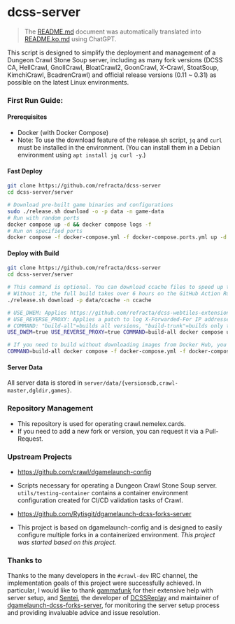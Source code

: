 # dcss-server

> The [README.md](README.md) document was automatically translated into [README.ko.md](README.ko.md) using ChatGPT.

This script is designed to simplify the deployment and management of a Dungeon Crawl Stone Soup server, including as many fork versions (DCSS CA, HellCrawl, GnollCrawl, BloatCrawl2, GoonCrawl, X-Crawl, StoatSoup, KimchiCrawl, BcadrenCrawl) and official release versions (0.11 ~ 0.31) as possible on the latest Linux environments.

### First Run Guide:

#### Prerequisites
* Docker (with Docker Compose)
* Note: To use the download feature of the release.sh script, `jq` and `curl` must be installed in the environment. (You can install them in a Debian environment using `apt install jq curl -y`.)

#### Fast Deploy
```bash
git clone https://github.com/refracta/dcss-server
cd dcss-server/server

# Download pre-built game binaries and configurations
sudo ./release.sh download -o -p data -n game-data
# Run with random ports
docker compose up -d && docker compose logs -f
# Run on specified ports
docker compose -f docker-compose.yml -f docker-compose.ports.yml up -d && docker compose logs -f
```

#### Deploy with Build
```bash
git clone https://github.com/refracta/dcss-server
cd dcss-server/server

# This command is optional. You can download ccache files to speed up the compilation process.
# Without it, the full build takes over 6 hours on the GitHub Action Runner's ubuntu-24.04 image, but with it, it speeds up to about 45 minutes.
./release.sh download -p data/ccache -n ccache

# USE_DWEM: Applies https://github.com/refracta/dcss-webtiles-extension-module.
# USE_REVERSE_PROXY: Applies a patch to log X-Forwarded-For IP addresses.
# COMMAND: "build-all"=builds all versions, "build-trunk"=builds only the trunk version.
USE_DWEM=true USE_REVERSE_PROXY=true COMMAND=build-all docker compose up -d && docker compose logs -f

# If you need to build without downloading images from Docker Hub, you can use the following command.
COMMAND=build-all docker compose -f docker-compose.yml -f docker-compose.build.yml up -d && docker compose logs -f
```

#### Server Data
All server data is stored in `server/data/{versionsdb,crawl-master,dgldir,games}`.

### Repository Management
* This repository is used for operating crawl.nemelex.cards.
* If you need to add a new fork or version, you can request it via a Pull-Request.

### Upstream Projects
* https://github.com/crawl/dgamelaunch-config
* Scripts necessary for operating a Dungeon Crawl Stone Soup server. `utils/testing-container` contains a container environment configuration created for CI/CD validation tasks of Crawl.

* https://github.com/Rytisgit/dgamelaunch-dcss-forks-server
* This project is based on dgamelaunch-config and is designed to easily configure multiple forks in a containerized environment. *This project was started based on this project.*

### Thanks to

Thanks to the many developers in the `#crawl-dev` IRC channel, the implementation goals of this project were successfully achieved. 
In particular, I would like to thank [gammafunk](https://github.com/gammafunk) for their extensive help with server setup, and [Sentei](https://github.com/Rytisgit), the developer of [DCSSReplay](https://github.com/Rytisgit/dcssreplay) and maintainer of [dgamelaunch-dcss-forks-server](https://github.com/Rytisgit/dgamelaunch-dcss-forks-server), for monitoring the server setup process and providing invaluable advice and issue resolution.